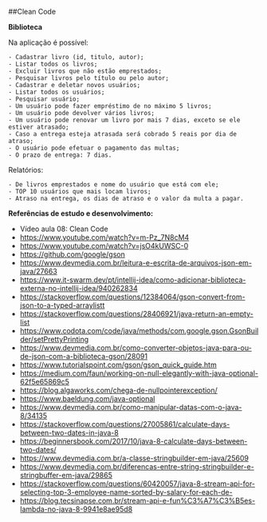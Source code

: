 ##Clean Code

**Biblioteca**

Na aplicação é possível: 
```
- Cadastrar livro (id, titulo, autor);
- Listar todos os livros;
- Excluir livros que não estão emprestados;
- Pesquisar livros pelo título ou pelo autor;
- Cadastrar e deletar novos usuários;
- Listar todos os usuários;
- Pesquisar usuário;
- Um usuário pode fazer empréstimo de no máximo 5 livros;
- Um usuário pode devolver vários livros;
- Um usuário pode renovar um livro por mais 7 dias, exceto se ele estiver atrasado;
- Caso a entrega esteja atrasada será cobrado 5 reais por dia de atraso;
- O usuário pode efetuar o pagamento das multas;
- O prazo de entrega: 7 dias.
```
Relatórios: 
```
- De livros emprestados e nome do usuário que está com ele;
- TOP 10 usuários que mais locam livros;
- Atraso na entrega, os dias de atraso e o valor da multa a pagar.
```

**Referências de estudo e desenvolvimento:**

- Vídeo aula 08: Clean Code
- https://www.youtube.com/watch?v=m-Pz_7N8cM4
- https://www.youtube.com/watch?v=jsO4kUWSC-0
- https://github.com/google/gson
- https://www.devmedia.com.br/leitura-e-escrita-de-arquivos-json-em-java/27663
- https://www.it-swarm.dev/pt/intellij-idea/como-adicionar-biblioteca-externa-no-intellij-idea/940262834
- https://stackoverflow.com/questions/12384064/gson-convert-from-json-to-a-typed-arraylistt
- https://stackoverflow.com/questions/28406921/java-return-an-empty-list
- https://www.codota.com/code/java/methods/com.google.gson.GsonBuilder/setPrettyPrinting
- https://www.devmedia.com.br/como-converter-objetos-java-para-ou-de-json-com-a-biblioteca-gson/28091
- https://www.tutorialspoint.com/gson/gson_quick_guide.htm
- https://medium.com/faun/working-on-null-elegantly-with-java-optional-62f5e65869c5
- https://blog.algaworks.com/chega-de-nullpointerexception/
- https://www.baeldung.com/java-optional
- https://www.devmedia.com.br/como-manipular-datas-com-o-java-8/34135
- https://stackoverflow.com/questions/27005861/calculate-days-between-two-dates-in-java-8
- https://beginnersbook.com/2017/10/java-8-calculate-days-between-two-dates/
- https://www.devmedia.com.br/a-classe-stringbuilder-em-java/25609
- https://www.devmedia.com.br/diferencas-entre-string-stringbuilder-e-stringbuffer-em-java/29865
- https://stackoverflow.com/questions/60420057/java-8-stream-api-for-selecting-top-3-employee-name-sorted-by-salary-for-each-de-
- https://blog.tecsinapse.com.br/stream-api-e-fun%C3%A7%C3%B5es-lambda-no-java-8-9941e8ae95d8
